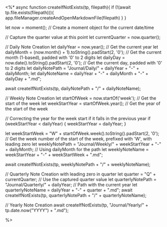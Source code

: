 <%*
async function createIfNotExists(tp, filepath){ 
    if (!(await tp.file.exists(filepath))){ 
        app.fileManager.createAndOpenMarkdownFile(filepath) 
    } 
} 

let now = moment();  // Create a moment object for the current date/time

// Capture the quarter value at this point
let currentQuarter = now.quarter();

// Daily Note Creation
let dailyYear = now.year();  // Get the current year
let dailyMonth = (now.month() + 1).toString().padStart(2, '0');  // Get the current month (1-based), padded with '0' to 2 digits
let dailyDay = now.date().toString().padStart(2, '0');  // Get the current day, padded with '0' to 2 digits
let dailyNotePath = "Journal/Daily/" + dailyYear + "-" + dailyMonth;
let dailyNoteName = dailyYear + "-" + dailyMonth + "-" + dailyDay + ".md";

await createIfNotExists(tp, dailyNotePath + "/" + dailyNoteName);

// Weekly Note Creation
let startOfWeek = now.startOf('week');  // Get the start of the week
let weekStartYear = startOfWeek.year();  // Get the year of the start of the week

// Correcting the year for the week start if it falls in the previous year
if (weekStartYear < dailyYear) {
    weekStartYear = dailyYear;
}

let weekStartWeek = "W" + startOfWeek.week().toString().padStart(2, '0');  // Get the week number of the start of the week, prefixed with 'W', with leading zero
let weeklyNotePath = "Journal/Weekly/" + weekStartYear + "-" + dailyMonth;  // Using dailyMonth for the path
let weeklyNoteName = weekStartYear + "-" + weekStartWeek + ".md";

await createIfNotExists(tp, weeklyNotePath + "/" + weeklyNoteName);

// Quarterly Note Creation with leading zero in quarter
let quarter = "Q" + currentQuarter;  // Use the captured quarter value
let quarterlyNotePath = "Journal/Quarterly/" + dailyYear;  // Path with the current year
let quarterlyNoteName = dailyYear + "-" + quarter + ".md";
await createIfNotExists(tp, quarterlyNotePath + "/" + quarterlyNoteName);

// Yearly Note Creation
await createIfNotExists(tp, "Journal/Yearly/" + tp.date.now("YYYY") + ".md");

%>
